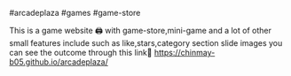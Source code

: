 #arcadeplaza #games #game-store

This is a game website 🖨️ with game-store,mini-game and a lot of other small features include such as like,stars,category section slide images
you can see the outcome through this link🔗
https://chinmay-b05.github.io/arcadeplaza/
